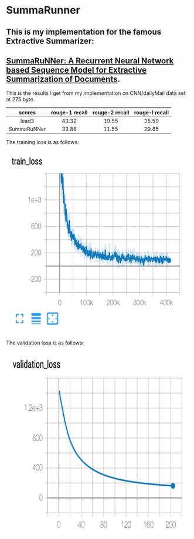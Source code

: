 # SummaRunner
## This is my implementation for the famous Extractive Summarizer:
## [SummaRuNNer: A Recurrent Neural Network based Sequence Model for Extractive Summarization of Documents](https://arxiv.org/abs/1611.04230). 

This is the results I get from my implementation on CNN/dailyMail data set at 275 byte. 

| scores | rouge-1 recall | rouge-2 recall | rouge-l recall |
| :------: |:-------------:| :-----:| :-----:|
| lead3     | 43.32 | 19.55 | 35.59|
| SummaRuNNer | 33.86 | 11.55 | 29.85 |

The training loss is as follows:

<img src="train_loss.png" width="500" height="500">

The validation loss is as follows:


<img src="val_loss.png" width="500" height="500">



